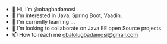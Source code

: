 - 👋 Hi, I’m @obagbadamosi
- 👀 I’m interested in Java, Spring Boot, Vaadin.
- 🌱 I’m currently learning ...
- 💞️ I’m looking to collaborate on Java EE open Source projects
- 📫 How to reach me obalolugbadamosi@gmail.com

<!---
obagbadamosi/obagbadamosi is a ✨ special ✨ repository because its `README.md` (this file) appears on your GitHub profile.
You can click the Preview link to take a look at your changes.
--->
